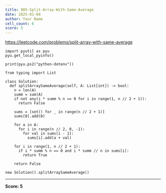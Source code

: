 ```yaml
---
title: 805-Split-Array-With-Same-Average
date: 2025-01-04
author: Your Name
cell_count: 6
score: 5
---
```


https://leetcode.com/problems/split-array-with-same-average


```
import pyutil as pyu
pyu.get_local_pyinfo()
```


```
print(pyu.ps2("python-dotenv"))
```


```
from typing import List
```


```
class Solution:
  def splitArraySameAverage(self, A: List[int]) -> bool:
    n = len(A)
    summ = sum(A)
    if not any(i * summ % n == 0 for i in range(1, n // 2 + 1)):
      return False

    sums = [set() for _ in range(n // 2 + 1)]
    sums[0].add(0)

    for a in A:
      for i in range(n // 2, 0, -1):
        for val in sums[i - 1]:
          sums[i].add(a + val)

    for i in range(1, n // 2 + 1):
      if i * summ % n == 0 and i * summ // n in sums[i]:
        return True

    return False
```


```
new Solution().splitArraySameAverage()
```


---
**Score: 5**